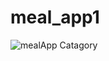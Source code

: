 # meal_app1 
![mealApp Catagory](https://user-images.githubusercontent.com/41867971/126063855-d9d4a766-55d1-41e5-9394-7e1e279f24fa.png)
